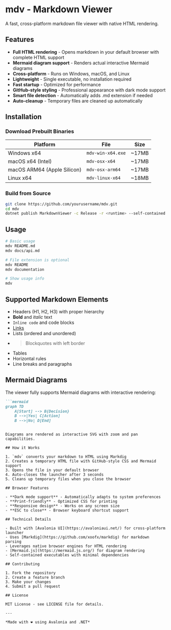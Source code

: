 # mdv - Markdown Viewer

A fast, cross-platform markdown file viewer with native HTML rendering.

## Features

- **Full HTML rendering** - Opens markdown in your default browser with complete HTML support
- **Mermaid diagram support** - Renders actual interactive Mermaid diagrams
- **Cross-platform** - Runs on Windows, macOS, and Linux
- **Lightweight** - Single executable, no installation required
- **Fast startup** - Optimized for performance
- **GitHub-style styling** - Professional appearance with dark mode support
- **Smart file detection** - Automatically adds .md extension if needed
- **Auto-cleanup** - Temporary files are cleaned up automatically

## Installation

### Download Prebuilt Binaries

| Platform | File | Size |
|----------|------|------|
| Windows x64 | `mdv-win-x64.exe` | ~17MB |
| macOS x64 (Intel) | `mdv-osx-x64` | ~17MB |
| macOS ARM64 (Apple Silicon) | `mdv-osx-arm64` | ~17MB |
| Linux x64 | `mdv-linux-x64` | ~18MB |

### Build from Source

```bash
git clone https://github.com/yourusername/mdv.git
cd mdv
dotnet publish MarkdownViewer -c Release -r <runtime> --self-contained -p:PublishSingleFile=true
```

## Usage

```bash
# Basic usage
mdv README.md
mdv docs/api.md

# File extension is optional
mdv README
mdv documentation

# Show usage info
mdv
```

## Supported Markdown Elements

- Headers (H1, H2, H3) with proper hierarchy
- **Bold** and *italic* text
- `Inline code` and code blocks
- [Links](https://example.com)
- Lists (ordered and unordered)
- > Blockquotes with left border
- Tables
- Horizontal rules
- Line breaks and paragraphs

## Mermaid Diagrams

The viewer fully supports Mermaid diagrams with interactive rendering:

```markdown
```mermaid
graph TD
    A[Start] --> B{Decision}
    B -->|Yes| C[Action]
    B -->|No| D[End]
```
```

Diagrams are rendered as interactive SVG with zoom and pan capabilities.

## How it Works

1. `mdv` converts your markdown to HTML using Markdig
2. Creates a temporary HTML file with GitHub-style CSS and Mermaid support
3. Opens the file in your default browser
4. Auto-closes the launcher after 3 seconds
5. Cleans up temporary files when you close the browser

## Browser Features

- **Dark mode support** - Automatically adapts to system preferences
- **Print-friendly** - Optimized CSS for printing
- **Responsive design** - Works on any screen size
- **ESC to close** - Browser keyboard shortcut support

## Technical Details

- Built with [Avalonia UI](https://avaloniaui.net/) for cross-platform launcher
- Uses [Markdig](https://github.com/xoofx/markdig) for markdown parsing
- Leverages native browser engines for HTML rendering
- [Mermaid.js](https://mermaid.js.org/) for diagram rendering
- Self-contained executables with minimal dependencies

## Contributing

1. Fork the repository
2. Create a feature branch
3. Make your changes
4. Submit a pull request

## License

MIT License - see LICENSE file for details.

---

*Made with ❤️ using Avalonia and .NET*
